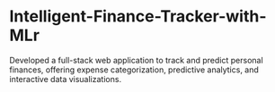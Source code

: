 # Intelligent-Finance-Tracker-with-MLr
Developed a full-stack web application to track and predict personal finances, offering expense categorization, predictive analytics, and interactive data visualizations.
